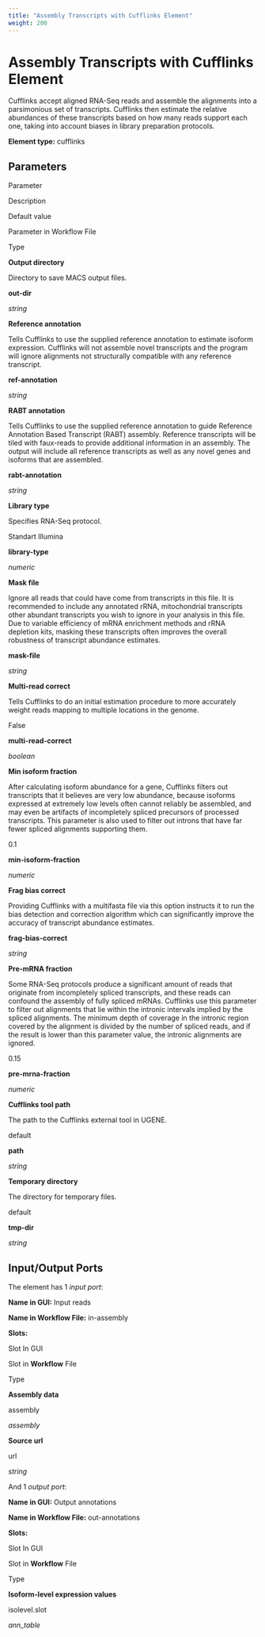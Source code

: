 ```yaml
---
title: "Assembly Transcripts with Cufflinks Element"
weight: 200
---
```



# Assembly Transcripts with Cufflinks Element

Cufflinks accept aligned RNA-Seq reads and assemble the alignments into a parsimonious set of transcripts. Cufflinks then estimate the relative abundances of these transcripts based on how many reads support each one, taking into account biases in library preparation protocols.

**Element type:** cufflinks

Parameters
----------

Parameter

Description

Default value

Parameter in Workflow File

Type

**Output directory**

Directory to save MACS output files.



**out-dir**

_string_

**Reference annotation**

Tells Cufflinks to use the supplied reference annotation to estimate isoform expression. Cufflinks will not assemble novel transcripts and the program will ignore alignments not structurally compatible with any reference transcript.



**ref-annotation**

_string_

**RABT annotation**

Tells Cufflinks to use the supplied reference annotation to guide Reference Annotation Based Transcript (RABT) assembly. Reference transcripts will be tiled with faux-reads to provide additional information in an assembly. The output will include all reference transcripts as well as any novel genes and isoforms that are assembled.



**rabt-annotation**

_string_

**Library type**

Specifies RNA-Seq protocol.

Standart Illumina

**library-type**

_numeric_

**Mask file**

Ignore all reads that could have come from transcripts in this file. It is recommended to include any annotated rRNA, mitochondrial transcripts other abundant transcripts you wish to ignore in your analysis in this file. Due to variable efficiency of mRNA enrichment methods and rRNA depletion kits, masking these transcripts often improves the overall robustness of transcript abundance estimates.



**mask-file**

_string_

**Multi-read correct**

Tells Cufflinks to do an initial estimation procedure to more accurately weight reads mapping to multiple locations in the genome.

False

**multi-read-correct**

_boolean_

**Min isoform fraction**

After calculating isoform abundance for a gene, Cufflinks filters out transcripts that it believes are very low abundance, because isoforms expressed at extremely low levels often cannot reliably be assembled, and may even be artifacts of incompletely spliced precursors of processed transcripts. This parameter is also used to filter out introns that have far fewer spliced alignments supporting them.

0.1

**min-isoform-fraction**

_numeric_

**Frag bias correct**

Providing Cufflinks with a multifasta file via this option instructs it to run the bias detection and correction algorithm which can significantly improve the accuracy of transcript abundance estimates.



**frag-bias-correct**

_string_

**Pre-mRNA fraction**

Some RNA-Seq protocols produce a significant amount of reads that originate from incompletely spliced transcripts, and these reads can confound the assembly of fully spliced mRNAs. Cufflinks use this parameter to filter out alignments that lie within the intronic intervals implied by the spliced alignments. The minimum depth of coverage in the intronic region covered by the alignment is divided by the number of spliced reads, and if the result is lower than this parameter value, the intronic alignments are ignored.

0.15

**pre-mrna-fraction**

_numeric_

**Cufflinks tool path**

The path to the Cufflinks external tool in UGENE.

default

**path**

_string_

**Temporary directory**

The directory for temporary files.

default

**tmp-dir**

_string_

Input/Output Ports
------------------

The element has 1 _input port_:

**Name in GUI:** Input reads

**Name in Workflow File:** in-assembly

**Slots:**

Slot In GUI

Slot in **Workflow** File

Type

**Assembly data**

assembly

_assembly_

**Source url**

url

_string_

And 1 _output port_:

**Name in GUI:** Output annotations

**Name in **Workflow** File:** out-annotations

**Slots:**

Slot In GUI

Slot in **Workflow** File

Type

**Isoform-level expression values**

isolevel.slot

_ann\_table_
